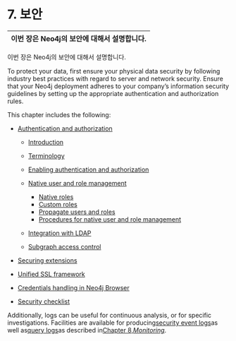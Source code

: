 # 7. 보안

| 이번 장은 Neo4j의 보안에 대해서 설명합니다. |
| :--- |


이번 장은 Neo4j의 보안에 대해서 설명합니다.

To protect your data, first ensure your physical data security by following industry best practices with regard to server and network security. Ensure that your Neo4j deployment adheres to your company’s information security guidelines by setting up the appropriate authentication and authorization rules.

This chapter includes the following:

* [Authentication and authorization](https://neo4j.com/docs/operations-manual/3.3/security/authentication-authorization/)

  * [Introduction](https://neo4j.com/docs/operations-manual/3.3/security/authentication-authorization/introduction/)
  * [Terminology](https://neo4j.com/docs/operations-manual/3.3/security/authentication-authorization/terminology/)
  * [Enabling authentication and authorization](https://neo4j.com/docs/operations-manual/3.3/security/authentication-authorization/enable/)
  * [Native user and role management](https://neo4j.com/docs/operations-manual/3.3/security/authentication-authorization/native-user-role-management/)

    * [Native roles](https://neo4j.com/docs/operations-manual/3.3/security/authentication-authorization/native-user-role-management/native-roles/)
    * [Custom roles](https://neo4j.com/docs/operations-manual/3.3/security/authentication-authorization/native-user-role-management/custom-roles/)
    * [Propagate users and roles](https://neo4j.com/docs/operations-manual/3.3/security/authentication-authorization/native-user-role-management/propagate-users-and-roles/)
    * [Procedures for native user and role management](https://neo4j.com/docs/operations-manual/3.3/security/authentication-authorization/native-user-role-management/procedures/)

  * [Integration with LDAP](https://neo4j.com/docs/operations-manual/3.3/security/authentication-authorization/ldap-integration/)

  * [Subgraph access control](https://neo4j.com/docs/operations-manual/3.3/security/authentication-authorization/subgraph-access-control/)

* [Securing extensions](https://neo4j.com/docs/operations-manual/3.3/security/securing-extensions/)

* [Unified SSL framework](https://neo4j.com/docs/operations-manual/3.3/security/ssl-framework/)
* [Credentials handling in Neo4j Browser](https://neo4j.com/docs/operations-manual/3.3/security/browser/)
* [Security checklist](https://neo4j.com/docs/operations-manual/3.3/security/checklist/)

Additionally, logs can be useful for continuous analysis, or for specific investigations. Facilities are available for producing[security event logs](https://neo4j.com/docs/operations-manual/3.3/monitoring/logging/security-events-logging/)as well as[query logs](https://neo4j.com/docs/operations-manual/3.3/monitoring/logging/query-logging/)as described in[Chapter 8,_Monitoring_](https://neo4j.com/docs/operations-manual/3.3/monitoring/).

